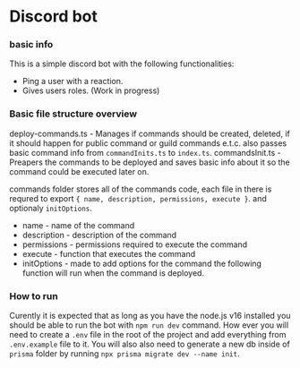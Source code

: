 # Discord bot

### basic info

This is a simple discord bot with the following functionalities:

-   Ping a user with a reaction.
-   Gives users roles. (Work in progress)

### Basic file structure overview

deploy-commands.ts - Manages if commands should be created, deleted, if it should happen for public command or guild commands e.t.c. also passes basic command info from `commandInits.ts` to `index.ts`.
commandsInit.ts - Preapers the commands to be deployed and saves basic info about it so the command could be executed later on.

commands folder stores all of the commands code, each file in there is requred to export `{ name, description, permissions, execute }`. and optionaly `initOptions`.

-   name - name of the command
-   description - description of the command
-   permissions - permissions required to execute the command
-   execute - function that executes the command
-   initOptions - made to add options for the command the following function will run when the command is deployed.

### How to run

Curently it is expected that as long as you have the node.js v16 installed you should be able to run the bot with `npm run dev` command. How ever you will need to create a `.env` file in the root of the project and add everything from `.env.example` file to it. You will also also need to generate a new db inside of `prisma` folder by running `npx prisma migrate dev --name init`.
